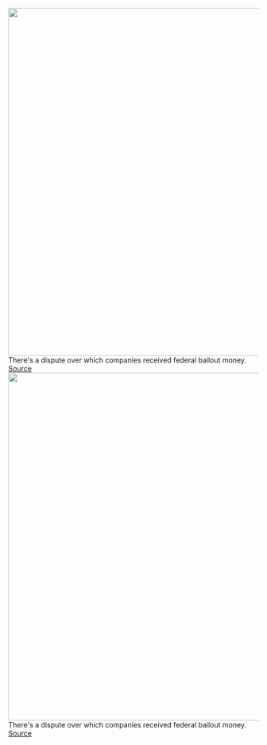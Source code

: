 <img src='https://cdn.vox-cdn.com/thumbor/3bIExmjLBcRWYC5SIsV4kuzBWik=/0x0:2040x1360/1200x800/filters:focal(857x517:1183x843)/cdn.vox-cdn.com/uploads/chorus_image/image/67022213/akrales_190321_3312_0044.5.jpg' width='700px' /><br/>
There's a dispute over which companies received federal bailout money.
<a href='https://www.theverge.com/2020/7/6/21314829/bird-covid-ppp-loan-names-av-lidar-scooter-mobility-layoffs'> Source <a/><img src='https://cdn.vox-cdn.com/thumbor/3bIExmjLBcRWYC5SIsV4kuzBWik=/0x0:2040x1360/1200x800/filters:focal(857x517:1183x843)/cdn.vox-cdn.com/uploads/chorus_image/image/67022213/akrales_190321_3312_0044.5.jpg' width='700px' /><br/>
There's a dispute over which companies received federal bailout money.
<a href='https://www.theverge.com/2020/7/6/21314829/bird-covid-ppp-loan-names-av-lidar-scooter-mobility-layoffs'> Source <a/>